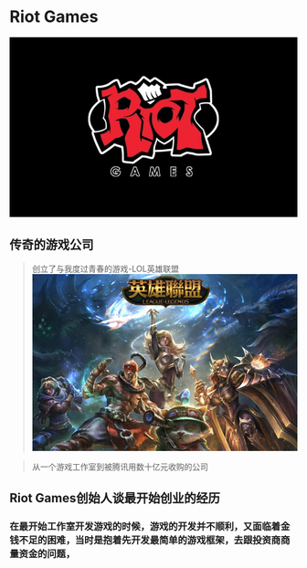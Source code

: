 # Riot Games 
![](5.jpg)

## 传奇的游戏公司

> 创立了与我度过青春的游戏-LOL英雄联盟
![](6.jpg)

>从一个游戏工作室到被腾讯用数十亿元收购的公司

## Riot Games创始人谈最开始创业的经历
### 在最开始工作室开发游戏的时候，游戏的开发并不顺利，又面临着金钱不足的困难，当时是抱着先开发最简单的游戏框架，去跟投资商商量资金的问题，

